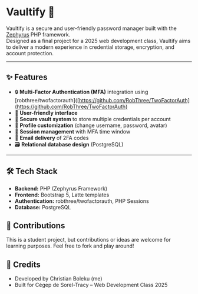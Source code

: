 # Vaultify 🔐

Vaultify is a secure and user-friendly password manager built with the [Zephyrus](https://github.com/ophelios-studio/zephyrus-framework) PHP framework.  
Designed as a final project for a 2025 web development class, Vaultify aims to deliver a modern experience in credential storage, encryption, and account protection.

---

## ✨ Features

- 🔒 **Multi-Factor Authentication (MFA)** integration using [robthree/twofactorauth]([https://github.com/RobThree/TwoFactorAuth](https://github.com/RobThree/TwoFactorAuth)
- 🧠 **User-friendly interface**
- 🔐 **Secure vault system** to store multiple credentials per account
- 👤 **Profile customization** (change username, password, avatar)
- 🧹 **Session management** with MFA time window
- 📧 **Email delivery** of 2FA codes
- 🗃️ **Relational database design** (PostgreSQL)

---

## 🛠️ Tech Stack

- **Backend:** PHP (Zephyrus Framework)
- **Frontend:** Bootstrap 5, Latte templates
- **Authentication:** robthree/twofactorauth, PHP Sessions
- **Database:** PostgreSQL

## 🤝 Contributions

This is a student project, but contributions or ideas are welcome for learning purposes. Feel free to fork and play around!

## 🙌 Credits
- Developed by Christian Boleku (me)
- Built for Cégep de Sorel-Tracy – Web Development Class 2025
